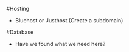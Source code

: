 #Hosting
* Bluehost or Justhost (Create a subdomain)

#Database
* Have we found what we need here?


